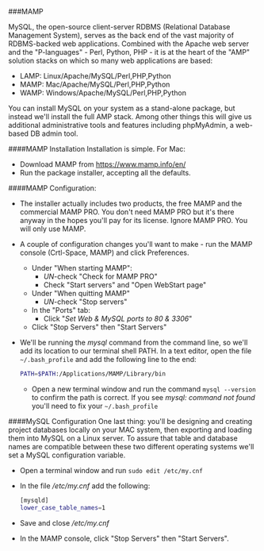 ###MAMP

MySQL, the open-source client-server RDBMS (Relational Database Management System), serves as the back end of the vast majority of RDBMS-backed web applications.  Combined with the Apache web server and the "P-languages" - Perl, Python, PHP - it is at the heart of the "AMP" solution stacks on which so many web applications are based:

* LAMP: Linux/Apache/MySQL/Perl,PHP,Python
* MAMP: Mac/Apache/MySQL/Perl,PHP,Python
* WAMP: Windows/Apache/MySQL/Perl,PHP,Python

You can install MySQL on your system as a stand-alone package, but instead we'll install the full AMP stack.  Among other things this will give us additional administrative tools and features including phpMyAdmin, a web-based DB admin tool.

####MAMP Installation
Installation is simple.  For Mac:
* Download MAMP from https://www.mamp.info/en/
* Run the package installer, accepting all the defaults.

####MAMP Configuration:
* The installer actually includes two products, the free MAMP and the commercial MAMP PRO.  You don't need MAMP PRO but it's there anyway in the hopes you'll pay for its license.  Ignore MAMP PRO.  You will only use MAMP.
* A couple of configuration changes you'll want to make - run the MAMP console (Crtl-Space, MAMP) and click Preferences.
  * Under "When starting MAMP":
    * *UN*-check "Check for MAMP PRO"
    * Check "Start servers" and "Open WebStart page"
  * Under "When quitting MAMP"
    * *UN*-check "Stop servers"
  * In the "Ports" tab:
    * Click "*Set Web & MySQL ports to 80 & 3306*"
  * Click "Stop Servers" then "Start Servers"
* We'll be running the _mysql_ command from the command line, so we'll add its location to our terminal shell PATH.  In a text editor, open the file `~/.bash_profile` and add the following line to the end:

  ```bash
  PATH=$PATH:/Applications/MAMP/Library/bin
  ```
  * Open a new terminal window and run the command `mysql --version` to confirm the path is correct.  If you see *mysql: command not found* you'll need to fix your `~/.bash_profile`

####MySQL Configuration
One last thing: you'll be designing and creating project databases locally on your MAC system, then exporting and loading them into MySQL on a Linux server.  To assure that table and database names are compatible between these two different operating systems we'll set a MySQL configuration variable.
* Open a terminal window and run `sudo edit /etc/my.cnf`
* In the file _/etc/my.cnf_ add the following:
  ```bash
  [mysqld]
  lower_case_table_names=1
  ```

* Save and close _/etc/my.cnf_
* In the MAMP console, click "Stop Servers" then "Start Servers".



